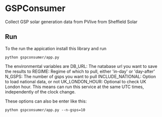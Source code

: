 # GSPConsumer
Collect GSP solar generation data from PVlive from Sheffield Solar

## Run

To the run the appication install this library and run
```
python gspconsumer/app.py
```

The environmental variables are
DB_URL: The natabase url you want to save the results to
REGIME: Regime of which to pull, either 'in-day' or 'day-after'
N_GSPS: The number of gsps you want to pull
INCLUDE_NATIONAL: Option to load national data, or not
UK_LONDON_HOUR: Optional to check UK London hour. This means can run this service at the same
    UTC times, independently of the clock change.

These options can also be enter like this:
```
python gspconsumer/app.py --n-gsps=10
```
